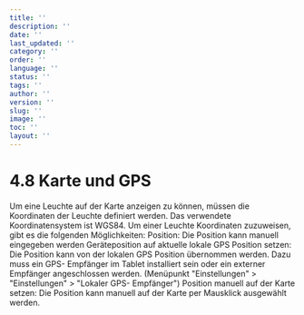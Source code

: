 ```yaml
---
title: ''
description: ''
date: ''
last_updated: ''
category: ''
order: ''
language: ''
status: ''
tags: ''
author: ''
version: ''
slug: ''
image: ''
toc: ''
layout: ''
---
```

# 4.8 Karte und GPS

Um eine Leuchte auf der Karte anzeigen zu können, müssen die Koordinaten der Leuchte definiert werden. Das verwendete Koordinatensystem ist WGS84.
Um einer Leuchte Koordinaten zuzuweisen, gibt es die folgenden Möglichkeiten:
Position:
Die Position kann manuell eingegeben werden
Geräteposition auf aktuelle lokale GPS Position setzen:
Die Position kann von der lokalen GPS Position übernommen werden. Dazu muss ein GPS- Empfänger im Tablet installiert sein oder ein externer Empfänger angeschlossen werden. (Menüpunkt "Einstellungen" > "Einstellungen" > "Lokaler GPS- Empfänger")
Position manuell auf der Karte setzen:
Die Position kann manuell auf der Karte per Mausklick ausgewählt werden.
